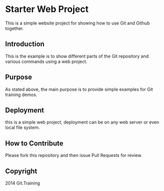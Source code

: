 # Starter Web Project

This is a simple website project for showing how to use Git and Github together.

## Introduction

This is the example is to show different parts of the Git repository and various commands using a web project.

## Purpose

As stated above, the main purpose is to provide simple examples for Git training demos.

## Deployment

this is a simple web project, deployment can be on any web server or even local file system.

## How to Contribute

Please fork this repository and then issue Pull Requests for review.

## Copyright

2014 Git.Training